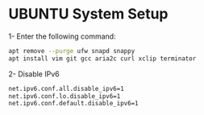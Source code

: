 # UBUNTU System Setup

1- Enter the following command:
```bash
apt remove --purge ufw snapd snappy 
apt install vim git gcc aria2c curl xclip terminator
```

2- Disable IPv6
```bash
net.ipv6.conf.all.disable_ipv6=1
net.ipv6.conf.lo.disable_ipv6=1
net.ipv6.conf.default.disable_ipv6=1
```
